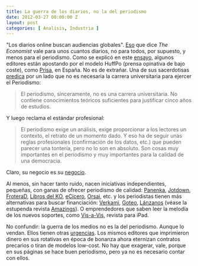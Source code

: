 ```yaml
---
title: La guerra de los diarios, no la del periodismo
date: 2012-03-27 00:00:00 Z
layout: post
categories: [ Analisis, Industria ]
---
```


"Los diarios online buscan audiencias globales". [Eso](http://www.economist.com/node/21550262) que dice _The Economist_ vale para unos cuantos diarios, no para todos, por supuesto, y menos para el periodismo. Como se explicó en este [ensayo](http://bit.ly/sJmzlY "La crisis de la prensa"), algunos editores están apostando por el modelo HuffPo (prensa opinativa de bajo coste), como [Prisa](http://sociedad.elpais.com/sociedad/2011/12/12/actualidad/1323644401_850215.html "La versión en castellano de la popular web estadounidense"), en España. No es de extrañar. Una de sus sacerdotisas [predica](http://www.jotdown.es/2012/03/soledad-gallego-diaz-el-pais-no-es-un-periodico-de-izquierdas-nunca-lo-ha-sido-y-nunca-ha-pretendido-serlo/ "Soledad Gallego-Díaz") por un lado que no es necesaria la carrera universitaria para ejercer el Periodismo:

> El periodismo, sinceramente, no es una carrera universitaria. No contiene conocimientos teóricos suficientes para justificar cinco años de estudios.

Y luego reclama el estándar profesional:

> El periodismo exige un análisis, exige proporcionar a los lectores un contexto, el retrato de un momento dado. Y eso ha de seguir unas reglas profesionales (confirmación de los datos, etc.) que pueden parecer una tontería, pero no lo son en absoluto. Son cosas muy importantes en el periodismo y muy importantes para la calidad de una democracia.

Claro, su negocio es su [negocio](http://escuela.elpais.com/presentacion.html "Master Escuela El Pais").

Al menos, sin hacer tanto ruido, nacen iniciativas independientes, pequeñas, con ganas de ofrecer periodismo de calidad: [Panenka](http://www.panenka.org/ "Panenka, el fútbol que se lee"), [Jotdown](http://www.jotdown.es/ "Jotdown"), [FroteraD](http://www.fronterad.es/ "FronteraD"), [Libros del KO](http://librosdelko.com/ "Editorial de narrativa periodística"), [eCícero](http://www.ecicero.es/ "eCicero"), [Orsai](http://editorialorsai.com/ "Orsai"), etc. y los periodistas tienen más alternativas para buscar financiación: [Verkami](http://www.verkami.com/browse/search?term=periodismo&amp;send.x=0&amp;send.y=0 "Verkami"), [Goteo](http://www.goteo.org/ "Goteo"), [Lánzanos](http://www.lanzanos.com/ "Lanzanos") (véase la estupenda revista [Amazings](http://www.lanzanos.com/proyectos/numero-2-revista-amazings/ "Amazings")). O emprendedores que saben leer la melodía de los nuevos soportes, como [Vis-a-Vis](http://www.vis-a-vis.es/Vis-a-Vis/VIS-A-VIS.html "Vis-a-Vis"), revista para iPad.

No confundir: la guerra de los medios no es la del periodismo. Aunque lo vendan. Ellos tienen otras [urgencias](http://www.elconfidencial.com/opinion/elconfidente/2012/03/19/cebrian-se-embolsa-otro-millon-en-acciones-tras-forrarse-el-ano-pasado-8897/ "Cebrián se embolsa otro millón"). Los mismos editores que imprimieron dinero en sus rotativas en época de bonanza ahora eternizan contratos precarios o tiran de modelos low-cost. No hay que exagerar, vale, porque en sus páginas se hace buen periodismo, pero ya no es necesario contar con ellos.